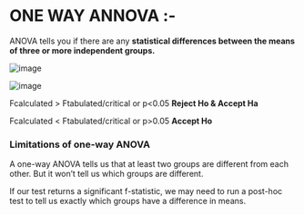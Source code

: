 # ONE WAY ANNOVA :- 

ANOVA tells you if there are any **statistical differences between the means of three or more independent groups.**

![image](https://user-images.githubusercontent.com/89068470/149974899-4c2bcc48-a32f-482b-a75a-b86dc19c0d2a.png)

![image](https://user-images.githubusercontent.com/89068470/149975702-575e2f91-94d5-4d3c-9111-a82da4944d1f.png)


Fcalculated > Ftabulated/critical or p<0.05     **Reject Ho & Accept Ha**

Fcalculated < Ftabulated/critical or p>0.05     **Accept Ho**

### Limitations of one-way ANOVA

A one-way ANOVA tells us that at least two groups are different from each other. But it won’t tell us which groups are different. 

If our test returns a significant f-statistic, we may need to run a post-hoc test to tell us exactly which groups have a difference in means.

